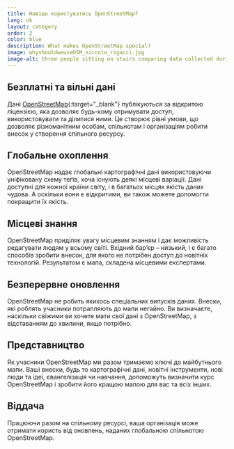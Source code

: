 ```yaml
---
title: Навіщо користуватись OpenStreetMap?
lang: uk
layout: category
order: 2
color: blue
description: What makes OpenStreetMap special?
image: whyshouldweuseOSM_niccolo_rigacci.jpg
image-alt: three people sitting on stairs comparing data collected during an OpenStreetMap field survey
---
```


## Безплатні та вільні дані

Дані [OpenStreetMap](https://openstreetmap.org){:target="_blank"} публікуються за відкритою ліцензією, яка дозволяє будь-кому отримувати доступ, використовувати та ділитися ними. Це створює рівні умови, що дозволяє різноманітним особам, спільнотам і організаціям робити внесок у створення спільного ресурсу.

## Глобальне охоплення

OpenStreetMap надає глобальні картографічні дані використовуючи уніфіковану схему теґів, хоча існують деякі місцеві варіації. Дані доступні для кожної країни світу, і в багатьох місцях якість даних чудова. А оскільки вони є відкритими, ви також можете допомогти покращити їх якість.

## Місцеві знання

OpenStreetMap приділяє увагу місцевим знанням і дає можливість редагувати людям у всьому світі. Вхідний бар’єр – низький, і є багато способів зробити внесок, для якого не потрібен доступ до новітніх технологій. Результатом є мапа, складена місцевими експертами.

## Безперервне оновлення

OpenStreetMap не робить якихось спеціальних випусків даних. Внески, які роблять учасники потрапляють до мапи негайно. Ви визначаєте, наскільки свіжими ви хочете мати свої дані з OpenStreetMap, з відставанням до хвилини, якщо потрібно.

## Представництво

Як учасники OpenStreetMap ми разом тримаємо ключі до майбутнього мапи. Ваші внески, будь то картографічні дані, новітні інструменти, нові люди та ідеї, євангелізація чи навчання, допоможуть визначити курс OpenStreetMap і зробити його кращою мапою для вас та всіх інших.

## Віддача

Працюючи разом на спільному ресурсі, ваша організація може отримати користь від оновлень, наданих глобальною спільнотою OpenStreetMap.
